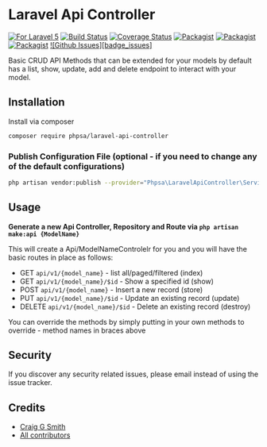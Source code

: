 # Laravel Api Controller
[![For Laravel 5][badge_laravel]](https://github.com/phpsa/laravel-api-controller/issue)
[![Build Status](https://travis-ci.org/phpsa/laravel-api-controller.svg?branch=master)](https://travis-ci.org/phpsa/laravel-api-controller)
[![Coverage Status](https://coveralls.io/repos/github/phpsa/laravel-api-controller/badge.svg?branch=master)](https://coveralls.io/github/phpsa/laravel-api-controller?branch=master)
[![Packagist](https://img.shields.io/packagist/v/phpsa/laravel-api-controller.svg)](https://packagist.org/packages/phpsa/laravel-api-controller)
[![Packagist](https://poser.pugx.org/phpsa/laravel-api-controller/d/total.svg)](https://packagist.org/packages/phpsa/laravel-api-controller)
[![Packagist](https://img.shields.io/packagist/l/phpsa/laravel-api-controller.svg)](https://packagist.org/packages/phpsa/laravel-api-controller)
[![Github Issues][badge_issues]](https://github.com/phpsa/laravel-api-controller/issue)

Basic CRUD API Methods that can be extended for your models by default has a list, show, update, add and delete endpoint to interact with your model.

## Installation

Install via composer
```bash
composer require phpsa/laravel-api-controller
```

### Publish Configuration File (optional - if you need to change any of the default configurations)

```bash
php artisan vendor:publish --provider="Phpsa\LaravelApiController\ServiceProvider" --tag="config"
```

## Usage

**Generate a new Api Controller, Repository and Route via `php artisan make:api {ModelName}`**

This will create a Api/ModelNameControlelr for you and you will have the basic routes in place as follows:

* GET `api/v1/{model_name}` - list all/paged/filtered (index)
* GET `api/v1/{model_name}/$id` - Show a specified id (show)
* POST `api/v1/{model_name}` - Insert a new record (store)
* PUT `api/v1/{model_name}/$id` - Update an existing record (update)
* DELETE `api/v1/{model_name}/$id` - Delete an existing record (destroy)

You can override the methods by simply putting in your own methods to override - method names in braces above



## Security

If you discover any security related issues, please email
instead of using the issue tracker.

## Credits

- [Craig G Smith](https://github.com/phpsa)
- [All contributors](https://github.com/phpsa/laravel-api-controller/graphs/contributors)

[badge_laravel]:   https://img.shields.io/badge/Laravel-5.8%20to%205.8-orange.svg?style=flat-square
